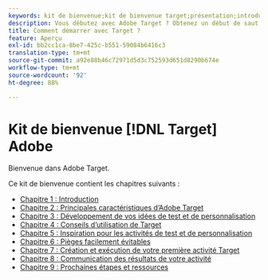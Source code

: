 ```yaml
---
keywords: kit de bienvenue;kit de bienvenue target;présentation;introduction;prise en main
description: Vous débutez avec Adobe Target ? Obtenez un début de saut avec l'Adobe  [!DNL Target] kit de bienvenue.
title: Comment démarrer avec Target ?
feature: Aperçu
exl-id: bb2cc1ca-8be7-425c-b551-59084b6416c3
translation-type: tm+mt
source-git-commit: a92e88b46c72971d5d3c752593d651d8290b674e
workflow-type: tm+mt
source-wordcount: '92'
ht-degree: 88%

---
```


# Kit de bienvenue [!DNL Target] Adobe

Bienvenue dans Adobe Target.

Ce kit de bienvenue contient les chapitres suivants :

* [Chapitre 1 : Introduction](/help/c-intro/target-welcome-kit-1.md)
* [Chapitre 2 : Principales caractéristiques d’Adobe Target](/help/c-intro/target-welcome-kit-2.md)
* [Chapitre 3 : Développement de vos idées de test et de personnalisation](/help/c-intro/target-welcome-kit-3.md)
* [Chapitre 4 : Conseils d’utilisation de Target](/help/c-intro/target-welcome-kit-4.md)
* [Chapitre 5 : Inspiration pour les activités de test et de personnalisation](/help/c-intro/target-welcome-kit-5.md)
* [Chapitre 6 : Pièges facilement évitables](/help/c-intro/target-welcome-kit-6.md)
* [Chapitre 7 : Création et exécution de votre première activité Target](/help/c-intro/target-welcome-kit-7.md)
* [Chapitre 8 : Communication des résultats de votre activité](/help/c-intro/target-welcome-kit-8.md)
* [Chapitre 9 : Prochaines étapes et ressources](/help/c-intro/target-welcome-kit-9.md)
